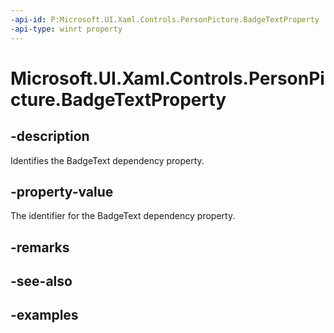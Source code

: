 ```yaml
---
-api-id: P:Microsoft.UI.Xaml.Controls.PersonPicture.BadgeTextProperty
-api-type: winrt property
---
```


<!-- Property syntax.
public DependencyProperty BadgeTextProperty { get; }
-->

# Microsoft.UI.Xaml.Controls.PersonPicture.BadgeTextProperty

## -description

Identifies the BadgeText dependency property.

## -property-value

The identifier for the BadgeText dependency property.

## -remarks

## -see-also

## -examples

